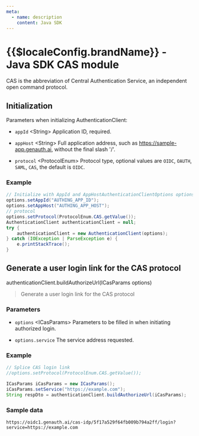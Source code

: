 ```yaml
---
meta:
  - name: description
    content: Java SDK
---
```


# {{$localeConfig.brandName}} - Java SDK CAS module

<LastUpdated/>

CAS is the abbreviation of Central Authentication Service, an independent open command protocol.

## Initialization

Parameters when initializing AuthenticationClient:

- `appId` \<String\> Application ID, required.

- `appHost` \<String\> Full application address, such as https://sample-app.genauth.ai, without the final slash '/'.

- `protocol` \<ProtocolEnum\> Protocol type, optional values ​​are `OIDC`, `OAUTH`, `SAML`, `CAS`, the default is `OIDC`.

### Example

```java
// Initialize with AppId and AppHostAuthenticationClientOptions options = new AuthenticationClientOptions();
options.setAppId("AUTHING_APP_ID");
options.setAppHost("AUTHING_APP_HOST");
// protocol
options.setProtocol(ProtocolEnum.CAS.getValue());
AuthenticationClient authenticationClient = null;
try {
    authenticationClient = new AuthenticationClient(options);
} catch (IOException | ParseException e) {
    e.printStackTrace();
}
```

## Generate a user login link for the CAS protocol

authenticationClient.buildAuthorizeUrl(ICasParams options)

> Generate a user login link for the CAS protocol

### Parameters

- `options` \<ICasParams\> Parameters to be filled in when initiating authorized login.

- `options.service` The service address requested.

### Example

```java
// Splice CAS login link
//options.setProtocol(ProtocolEnum.CAS.getValue());

ICasParams iCasParams = new ICasParams();
iCasParams.setService("https://example.com");
String respDto = authenticationClient.buildAuthorizeUrl(iCasParams);
```

### Sample data

```http
https://oidc1.genauth.ai/cas-idp/5f17a529f64fb009b794a2ff/login?service=https://example.com
```
